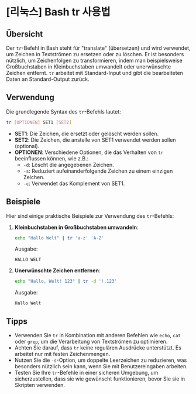# [리눅스] Bash tr 사용법

## Übersicht
Der `tr`-Befehl in Bash steht für "translate" (übersetzen) und wird verwendet, um Zeichen in Textströmen zu ersetzen oder zu löschen. Er ist besonders nützlich, um Zeichenfolgen zu transformieren, indem man beispielsweise Großbuchstaben in Kleinbuchstaben umwandelt oder unerwünschte Zeichen entfernt. `tr` arbeitet mit Standard-Input und gibt die bearbeiteten Daten an Standard-Output zurück.

## Verwendung
Die grundlegende Syntax des `tr`-Befehls lautet:

```bash
tr [OPTIONEN] SET1 [SET2]
```

- **SET1**: Die Zeichen, die ersetzt oder gelöscht werden sollen.
- **SET2**: Die Zeichen, die anstelle von SET1 verwendet werden sollen (optional).
- **OPTIONEN**: Verschiedene Optionen, die das Verhalten von `tr` beeinflussen können, wie z.B.:
  - `-d`: Löscht die angegebenen Zeichen.
  - `-s`: Reduziert aufeinanderfolgende Zeichen zu einem einzigen Zeichen.
  - `-c`: Verwendet das Komplement von SET1.

## Beispiele
Hier sind einige praktische Beispiele zur Verwendung des `tr`-Befehls:

1. **Kleinbuchstaben in Großbuchstaben umwandeln**:
   ```bash
   echo "Hallo Welt" | tr 'a-z' 'A-Z'
   ```
   Ausgabe:
   ```
   HALLO WELT
   ```

2. **Unerwünschte Zeichen entfernen**:
   ```bash
   echo "Hallo, Welt! 123" | tr -d '!,123'
   ```
   Ausgabe:
   ```
   Hallo Welt 
   ```

## Tipps
- Verwenden Sie `tr` in Kombination mit anderen Befehlen wie `echo`, `cat` oder `grep`, um die Verarbeitung von Textströmen zu optimieren.
- Achten Sie darauf, dass `tr` keine regulären Ausdrücke unterstützt. Es arbeitet nur mit festen Zeichenmengen.
- Nutzen Sie die `-s`-Option, um doppelte Leerzeichen zu reduzieren, was besonders nützlich sein kann, wenn Sie mit Benutzereingaben arbeiten.
- Testen Sie Ihre `tr`-Befehle in einer sicheren Umgebung, um sicherzustellen, dass sie wie gewünscht funktionieren, bevor Sie sie in Skripten verwenden.